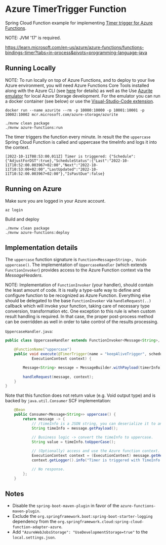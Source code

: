 # Azure TimerTrigger Function

Spring Cloud Function example for implementing [Timer trigger for Azure Functions](https://learn.microsoft.com/en-us/azure/azure-functions/functions-bindings-timer?tabs=in-process&pivots=programming-language-java).

NOTE: JVM '17' is required.

https://learn.microsoft.com/en-us/azure/azure-functions/functions-bindings-timer?tabs=in-process&pivots=programming-language-java

## Running Locally

NOTE: To run locally on top of Azure Functions, and to deploy to your live Azure environment, you will need Azure Functions Core Tools installed along with the Azure CLI (see [here](https://docs.microsoft.com/en-us/azure/azure-functions/create-first-function-cli-java?tabs=bash%2Cazure-cli%2Cbrowser#configure-your-local-environment) for details) as well as the Use [Azurite emulator](https://learn.microsoft.com/en-us/azure/storage/common/storage-use-emulator) for local Azure Storage development. For the emulator you can run a docker container (see below) or use the [Visual-Studio-Code extension](https://learn.microsoft.com/en-us/azure/storage/common/storage-use-azurite?tabs=visual-studio-code). 

```
docker run --name azurite --rm -p 10000:10000 -p 10001:10001 -p 10002:10002 mcr.microsoft.com/azure-storage/azurite
```

```
./mvnw clean package
./mvnw azure-functions:run
```

The timer triggers the function every minute. 
In result the the `uppercase` Spring Cloud Function is called and uppercase the timeInfo and logs it into the context.

```
[2022-10-11T08:53:00.011Z] Timer is triggered: {"Schedule":{"AdjustForDST":true},"ScheduleStatus":{"Last":"2022-10-11T10:52:00.003967+02:00","Next":"2022-10-11T10:53:00+02:00","LastUpdated":"2022-10-11T10:52:00.003967+02:00"},"IsPastDue":false}
```

## Running on Azure

Make sure you are logged in your Azure account.
```
az login
```

Build and deploy

```
./mvnw clean package
./mvnw azure-functions:deploy
```

## Implementation details

The `uppercase` function signature is `Function<Message<String>, Void> uppercase()`. The implementation of `UppercaseHandler` (which extends `FunctionInvoker`) provides access to the Azure Function context via the _MessageHeaders_.

NOTE: Implementation of `FunctionInvoker` (your handler), should contain the least amount of code. It is really a type-safe way to define 
and configure function to be recognized as Azure Function. 
Everything else should be delegated to the base `FunctionInvoker` via `handleRequest(..)` callback which will invoke your function, taking care of 
necessary type conversion, transformation etc. One exception to this rule is when custom result handling is required. In that case, the proper post-process method can be overridden as well in order to take control of the results processing.

`UppercaseHandler.java`:

```java
public class UppercaseHandler extends FunctionInvoker<Message<String>, Void> {

    @FunctionName("uppercase")
    public void execute(@TimerTrigger(name = "keepAliveTrigger", schedule = "0 */1 * * * *") String timerInfo,
            ExecutionContext context) {

        Message<String> message = MessageBuilder.withPayload(timerInfo).build();
        
        handleRequest(message, context);
    }
}
```

Note that this function does not return value (e.g. Void output type) and is backed by `java.util.Consumer` SCF implementation:

```java
	@Bean
	public Consumer<Message<String>> uppercase() {
		return message -> {
			// /timeInfo is a JSON string, you can deserialize it to an object using your favorite JSON library
			String timeInfo = message.getPayload();

			// Business logic -> convert the timeInfo to uppercase.
			String value = timeInfo.toUpperCase();
			
			// (Optionally) access and use the Azure function context.
			ExecutionContext context = (ExecutionContext) message.getHeaders().get("executionContext");
			context.getLogger().info("Timer is triggered with TimeInfo: " + value);

			// No response.
		};
	}
```

## Notes

* Disable the `spring-boot-maven-plugin` in favor of the `azure-functions-maven-plugin`.
* Exclude the `org.springframework.boot:spring-boot-starter-logging` dependency from the `org.springframework.cloud:spring-cloud-function-adapter-azure`.
* Add `"AzureWebJobsStorage": "UseDevelopmentStorage=true"` to the `local.settings.json`.
